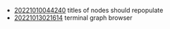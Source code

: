 - [20221010044240](/zet/20221010044240/README.md) titles of nodes should repopulate
- [20221013021614](/zet/20221013021614/README.md) terminal graph browser
